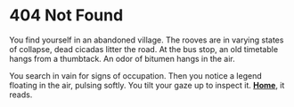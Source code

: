 <!DOCTYPE html>
<html lang="en">
<head>
<meta charset="utf-8">
<title>Josh Berson</title>
<meta property="description" content="">
<meta property="og:title" content="Josh Berson">
<meta property="og:type" content="website">
<meta property="og:url" content="https://joshberson.net">
<meta property="og:image" content="/jb.jpg">
<meta name="HandheldFriendly" content="True">
<meta name="MobileOptimized" content="320">
<link rel="icon" href="/mu.svg">
<meta name="viewport" content="width=device-width, initial-scale=1.0">
<link rel="stylesheet" type="text/css" href="/design/root.css">
</head>
<body>
<div id="content">
<h1>404 Not Found</h1>
<p>
You find yourself in an abandoned village. The rooves are in varying states of collapse, dead cicadas litter the road. At the bus stop, an old timetable hangs from a thumbtack. An odor of bitumen hangs in the air.
</p><p>
You search in vain for signs of occupation. Then you notice a legend floating in the air, pulsing softly. You tilt your gaze up to inspect it. <a href="/"><strong>Home</strong></a>, it reads.
</p>
</div>
</body>
</html>